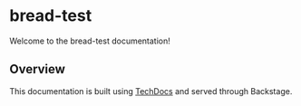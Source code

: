 # bread-test

Welcome to the bread-test documentation!

## Overview

This documentation is built using [TechDocs](https://backstage.io/docs/features/techdocs/techdocs-overview) and served through Backstage.
